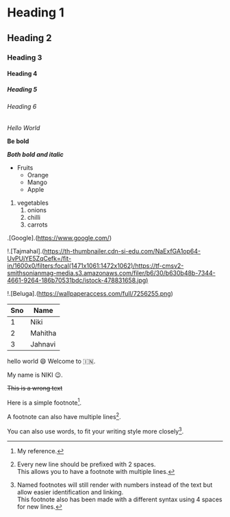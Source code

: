 # Heading 1
## Heading 2
### Heading 3
#### Heading 4
##### Heading 5
###### Heading 6
*Hello World*

**Be bold**

***Both bold and italic***
* Fruits
  * Orange
  * Mango
  * Apple
 
 1. vegetables
     1. onions
     2. chilli
     3. carrots
  
.[Google].(https://www.google.com/)
  
!.[Tajmahal].(https://th-thumbnailer.cdn-si-edu.com/NaExfGA1op64-UvPUjYE5ZqCefk=/fit-in/1600x0/filters:focal(1471x1061:1472x1062)/https://tf-cmsv2-smithsonianmag-media.s3.amazonaws.com/filer/b6/30/b630b48b-7344-4661-9264-186b70531bdc/istock-478831658.jpg)

!.[Beluga].(https://wallpaperaccess.com/full/7256255.png)

Sno | Name
-----|----
1|Niki
2|Mahitha
3|Jahnavi

hello world :smile: Welcome to :india:.

My name is NIKI :wink:.

~~This is a wrong text~~

Here is a simple footnote[^1].

A footnote can also have multiple lines[^2].  

You can also use words, to fit your writing style more closely[^note].

[^1]: My reference.
[^2]: Every new line should be prefixed with 2 spaces.  
  This allows you to have a footnote with multiple lines.
[^note]:
    Named footnotes will still render with numbers instead of the text but allow easier identification and linking.  
    This footnote also has been made with a different syntax using 4 spaces for new lines.
